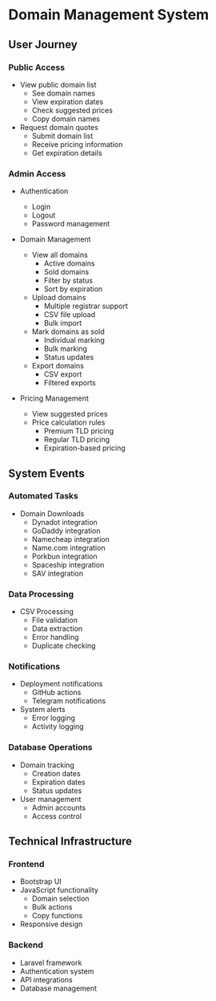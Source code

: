 # Domain Management System

## User Journey
### Public Access
- View public domain list
  - See domain names
  - View expiration dates
  - Check suggested prices
  - Copy domain names
- Request domain quotes
  - Submit domain list
  - Receive pricing information
  - Get expiration details

### Admin Access
- Authentication
  - Login
  - Logout
  - Password management

- Domain Management
  - View all domains
    - Active domains
    - Sold domains
    - Filter by status
    - Sort by expiration
  - Upload domains
    - Multiple registrar support
    - CSV file upload
    - Bulk import
  - Mark domains as sold
    - Individual marking
    - Bulk marking
    - Status updates
  - Export domains
    - CSV export
    - Filtered exports

- Pricing Management
  - View suggested prices
  - Price calculation rules
    - Premium TLD pricing
    - Regular TLD pricing
    - Expiration-based pricing

## System Events
### Automated Tasks
- Domain Downloads
  - Dynadot integration
  - GoDaddy integration
  - Namecheap integration
  - Name.com integration
  - Porkbun integration
  - Spaceship integration
  - SAV integration

### Data Processing
- CSV Processing
  - File validation
  - Data extraction
  - Error handling
  - Duplicate checking

### Notifications
- Deployment notifications
  - GitHub actions
  - Telegram notifications
- System alerts
  - Error logging
  - Activity logging

### Database Operations
- Domain tracking
  - Creation dates
  - Expiration dates
  - Status updates
- User management
  - Admin accounts
  - Access control

## Technical Infrastructure
### Frontend
- Bootstrap UI
- JavaScript functionality
  - Domain selection
  - Bulk actions
  - Copy functions
- Responsive design

### Backend
- Laravel framework
- Authentication system
- API integrations
- Database management